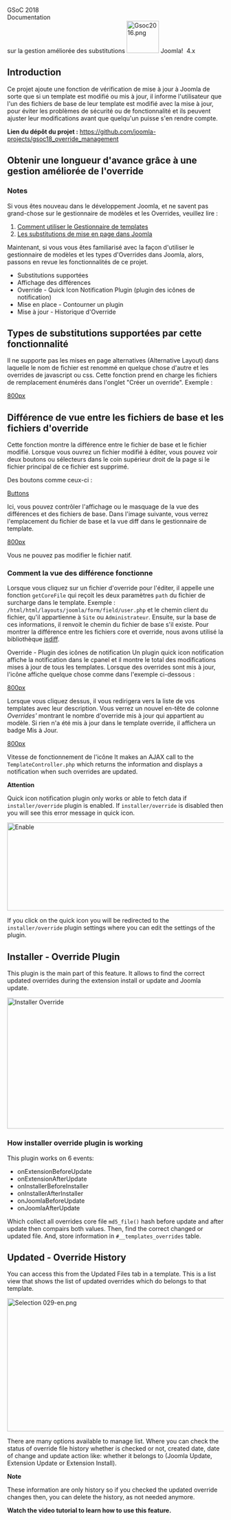 <!-- Filename: J4.x:Improved_Override_Management / Display title: Gestion améliorée des substitutions -->

<span id="main-portal-heading">GSoC 2018  
Documentation  
sur la gestion améliorée des substitutions</span> [<img
src="https://docs.joomla.org/images/thumb/7/7d/Gsoc2016.png/75px-Gsoc2016.png"
decoding="async"
srcset="https://docs.joomla.org/images/thumb/7/7d/Gsoc2016.png/113px-Gsoc2016.png 1.5x, https://docs.joomla.org/images/thumb/7/7d/Gsoc2016.png/150px-Gsoc2016.png 2x"
data-file-width="373" data-file-height="373" width="75" height="75"
alt="Gsoc2016.png" />](https://docs.joomla.org/GSOC_2018 "GSOC 2018")
Joomla!  4.x

## Introduction

Ce projet ajoute une fonction de vérification de mise à jour à Joomla de
sorte que si un template est modifié ou mis à jour, il informe
l'utilisateur que l'un des fichiers de base de leur template est modifié
avec la mise à jour, pour éviter les problèmes de sécurité ou de
fonctionnalité et ils peuvent ajuster leur modifications avant que
quelqu'un puisse s'en rendre compte.

**Lien du dépôt du projet :**
<a href="https://github.com/joomla-projects/gsoc18_override_management"
class="external free" target="_blank"
rel="nofollow noreferrer noopener">https://github.com/joomla-projects/gsoc18_override_management</a>

## Obtenir une longueur d'avance grâce à une gestion améliorée de l'override

### Notes

Si vous êtes nouveau dans le développement Joomla, et ne savent pas
grand-chose sur le gestionnaire de modèles et les Overrides, veuillez
lire :

1.  [Comment utiliser le Gestionnaire de
    templates](https://docs.joomla.org/J3.x:How_to_use_the_Template_Manager "Special:MyLanguage/J3.x:How to use the Template Manager")
2.  [Les substitutions de mise en page dans
    Joomla](https://docs.joomla.org/Layout_Overrides_in_Joomla "Special:MyLanguage/Layout Overrides in Joomla")

Maintenant, si vous vous êtes familiarisé avec la façon d'utiliser le
gestionnaire de modèles et les types d'Overrides dans Joomla, alors,
passons en revue les fonctionnalités de ce projet.

- Substitutions supportées
- Affichage des différences
- Override - Quick Icon Notification Plugin (plugin des icônes de
  notification)
- Mise en place - Contourner un plugin
- Mise à jour - Historique d'Override

## Types de substitutions supportées par cette fonctionnalité

Il ne supporte pas les mises en page alternatives (Alternative Layout)
dans laquelle le nom de fichier est renommé en quelque chose d'autre et
les overrides de javascript ou css. Cette fonction prend en charge les
fichiers de remplacement énumérés dans l'onglet "Créer un override".
Exemple :

<a
href="https://docs.joomla.org/index.php?title=Special:Upload&amp;wpDestFile=Selection_035-fr.png"
class="new" title="File:Selection 035-fr.png">800px</a>

## Différence de vue entre les fichiers de base et les fichiers d'override

Cette fonction montre la différence entre le fichier de base et le
fichier modifié. Lorsque vous ouvrez un fichier modifié à éditer, vous
pouvez voir deux boutons ou sélecteurs dans le coin supérieur droit de
la page si le fichier principal de ce fichier est supprimé.

Des boutons comme ceux-ci :

<a
href="https://docs.joomla.org/index.php?title=Special:Upload&amp;wpDestFile=Selection_027-fr.png"
class="new" title="File:Selection 027-fr.png">Buttons</a>

Ici, vous pouvez contrôler l'affichage ou le masquage de la vue des
différences et des fichiers de base. Dans l'image suivante, vous verrez
l'emplacement du fichier de base et la vue diff dans le gestionnaire de
template.

<a
href="https://docs.joomla.org/index.php?title=Special:Upload&amp;wpDestFile=Selection_028-fr.png"
class="new" title="File:Selection 028-fr.png">800px</a>

Vous ne pouvez pas modifier le fichier natif.

### Comment la vue des différence fonctionne

Lorsque vous cliquez sur un fichier d'override pour l'éditer, il appelle
une fonction `getCoreFile` qui reçoit les deux paramètres `path` du
fichier de surcharge dans le template. Exemple :
`/html/html/layouts/joomla/form/field/user.php` et le chemin client du
fichier, qu'il appartienne à `Site` ou `Administrateur`. Ensuite, sur la
base de ces informations, il renvoit le chemin du fichier de base s'il
existe. Pour montrer la différence entre les fichiers core et override,
nous avons utilisé la bibliothèque
<a href="https://github.com/kpdecker/jsdiff" class="external text"
target="_blank" rel="nofollow noreferrer noopener">jsdiff</a>.

Override - Plugin des icônes de notification Un plugin quick icon
notification affiche la notification dans le cpanel et il montre le
total des modifications mises à jour de tous les templates. Lorsque des
overrides sont mis à jour, l'icône affiche quelque chose comme dans
l'exemple ci-dessous :

<a
href="https://docs.joomla.org/index.php?title=Special:Upload&amp;wpDestFile=Selection_020-fr.png"
class="new" title="File:Selection 020-fr.png">800px</a>

Lorsque vous cliquez dessus, il vous redirigera vers la liste de vos
templates avec leur description. Vous verrez un nouvel en-tête de
colonne *Overrides'* montrant le nombre d'override mis à jour qui
appartient au modèle. Si rien n'a été mis à jour dans le template
override, il affichera un badge Mis à Jour.

<a
href="https://docs.joomla.org/index.php?title=Special:Upload&amp;wpDestFile=Selection_022-fr.png"
class="new" title="File:Selection 022-fr.png">800px</a>

Vitesse de fonctionnement de l'icône It makes an AJAX call to the
`TemplateController.php` which returns the information and displays a
notification when such overrides are updated.

**Attention**

Quick icon notification plugin only works or able to fetch data if
`installer/override` plugin is enabled. If `installer/override` is
disabled then you will see this error message in quick icon.

<img
src="https://docs.joomla.org/images/thumb/9/9d/Selection_024-en.png/800px-Selection_024-en.png"
decoding="async"
srcset="https://docs.joomla.org/images/thumb/9/9d/Selection_024-en.png/1200px-Selection_024-en.png 1.5x, https://docs.joomla.org/images/9/9d/Selection_024-en.png 2x"
data-file-width="1300" data-file-height="333" width="800" height="205"
alt="Enable" />

If you click on the quick icon you will be redirected to the
`installer/override` plugin settings where you can edit the settings of
the plugin.

## Installer - Override Plugin

This plugin is the main part of this feature. It allows to find the
correct updated overrides during the extension install or update and
Joomla update.

<img
src="https://docs.joomla.org/images/thumb/f/fe/Selection_025-en.png/800px-Selection_025-en.png"
decoding="async"
srcset="https://docs.joomla.org/images/thumb/f/fe/Selection_025-en.png/1200px-Selection_025-en.png 1.5x, https://docs.joomla.org/images/thumb/f/fe/Selection_025-en.png/1600px-Selection_025-en.png 2x"
data-file-width="1887" data-file-height="719" width="800" height="305"
alt="Installer Override" />

### How installer override plugin is working

This plugin works on 6 events:

- onExtensionBeforeUpdate
- onExtensionAfterUpdate
- onInstallerBeforeInstaller
- onInstallerAfterInstaller
- onJoomlaBeforeUpdate
- onJoomlaAfterUpdate

Which collect all overrides core file `md5_file()` hash before update
and after update then compairs both values. Then, find the correct
changed or updated file. And, store information in
`#__templates_overrides` table.

## Updated - Override History

You can access this from the Updated Files tab in a template. This is a
list view that shows the list of updated overrides which do belongs to
that template.

<img
src="https://docs.joomla.org/images/thumb/b/b9/Selection_029-en.png/800px-Selection_029-en.png"
decoding="async"
srcset="https://docs.joomla.org/images/thumb/b/b9/Selection_029-en.png/1200px-Selection_029-en.png 1.5x, https://docs.joomla.org/images/thumb/b/b9/Selection_029-en.png/1600px-Selection_029-en.png 2x"
data-file-width="1901" data-file-height="737" width="800" height="310"
alt="Selection 029-en.png" />

There are many options available to manage list. Where you can check the
status of override file history whether is checked or not, created date,
date of change and update action like: whether it belongs to (Joomla
Update, Extension Update or Extension Install).

**Note**

These information are only history so if you checked the updated
override changes then, you can delete the history, as not needed
anymore.

**Watch the video tutorial to learn how to use this feature.**

